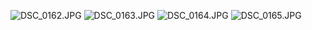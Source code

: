 ![DSC_0162.JPG](DSC_0162.JPG)
![DSC_0163.JPG](DSC_0163.JPG)
![DSC_0164.JPG](DSC_0164.JPG)
![DSC_0165.JPG](DSC_0165.JPG)
